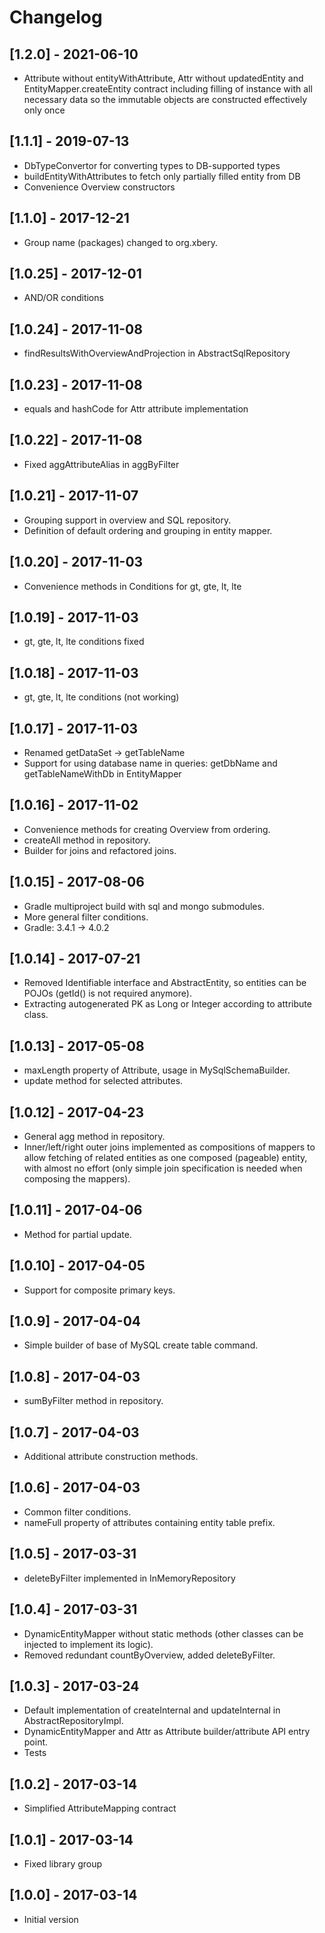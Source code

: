 # Changelog

## [1.2.0] - 2021-06-10
- Attribute without entityWithAttribute, Attr without updatedEntity and EntityMapper.createEntity contract including filling of instance with all necessary data so the immutable objects are constructed effectively only once 

## [1.1.1] - 2019-07-13
- DbTypeConvertor for converting types to DB-supported types
- buildEntityWithAttributes to fetch only partially filled entity from DB
- Convenience Overview constructors

## [1.1.0] - 2017-12-21
- Group name (packages) changed to org.xbery.

## [1.0.25] - 2017-12-01
- AND/OR conditions

## [1.0.24] - 2017-11-08
- findResultsWithOverviewAndProjection in AbstractSqlRepository

## [1.0.23] - 2017-11-08
- equals and hashCode for Attr attribute implementation

## [1.0.22] - 2017-11-08
- Fixed aggAttributeAlias in aggByFilter

## [1.0.21] - 2017-11-07
- Grouping support in overview and SQL repository.
- Definition of default ordering and grouping in entity mapper.

## [1.0.20] - 2017-11-03
- Convenience methods in Conditions for gt, gte, lt, lte

## [1.0.19] - 2017-11-03
- gt, gte, lt, lte conditions fixed

## [1.0.18] - 2017-11-03
- gt, gte, lt, lte conditions (not working)

## [1.0.17] - 2017-11-03
- Renamed getDataSet -> getTableName
- Support for using database name in queries: getDbName and getTableNameWithDb in EntityMapper

## [1.0.16] - 2017-11-02
- Convenience methods for creating Overview from ordering.
- createAll method in repository.
- Builder for joins and refactored joins.

## [1.0.15] - 2017-08-06
- Gradle multiproject build with sql and mongo submodules.
- More general filter conditions.
- Gradle: 3.4.1 -> 4.0.2

## [1.0.14] - 2017-07-21
- Removed Identifiable interface and AbstractEntity, so entities can be POJOs (getId() is not required anymore). 
- Extracting autogenerated PK as Long or Integer according to attribute class.

## [1.0.13] - 2017-05-08
- maxLength property of Attribute, usage in MySqlSchemaBuilder.
- update method for selected attributes.

## [1.0.12] - 2017-04-23
- General agg method in repository.
- Inner/left/right outer joins implemented as compositions of mappers to allow fetching of related entities as one composed (pageable) entity, with almost no effort (only simple join specification is needed when composing the mappers).

## [1.0.11] - 2017-04-06
- Method for partial update.

## [1.0.10] - 2017-04-05
- Support for composite primary keys.

## [1.0.9] - 2017-04-04
- Simple builder of base of MySQL create table command.

## [1.0.8] - 2017-04-03
- sumByFilter method in repository.

## [1.0.7] - 2017-04-03
- Additional attribute construction methods.

## [1.0.6] - 2017-04-03
- Common filter conditions.
- nameFull property of attributes containing entity table prefix.

## [1.0.5] - 2017-03-31
- deleteByFilter implemented in InMemoryRepository

## [1.0.4] - 2017-03-31
- DynamicEntityMapper without static methods (other classes can be injected to implement its logic).
- Removed redundant countByOverview, added deleteByFilter.

## [1.0.3] - 2017-03-24
- Default implementation of createInternal and updateInternal in AbstractRepositoryImpl.
- DynamicEntityMapper and Attr as Attribute builder/attribute API entry point.
- Tests

## [1.0.2] - 2017-03-14
- Simplified AttributeMapping contract

## [1.0.1] - 2017-03-14
- Fixed library group

## [1.0.0] - 2017-03-14
- Initial version
